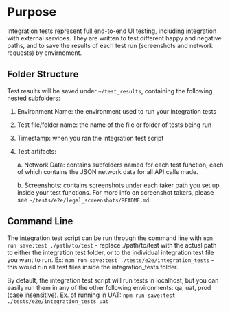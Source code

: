 # Purpose

Integration tests represent full end-to-end UI testing, including integration with external services. They are written to test different
happy and negative paths, and to save the results of each test run (screenshots and network requests) by envirnoment.

## Folder Structure

Test results will be saved under `~/test_results`, containing the following nested subfolders:

1. Environment Name: the environment used to run your integration tests

2. Test file/folder name: the name of the file or folder of tests being run

3. Timestamp: when you ran the integration test script

4. Test artifacts:

    a. Network Data: contains subfolders named for each test function, each of which contains the JSON network data for all API calls made.

    b. Screenshots: contains screenshots under each taker path you set up inside your test functions. For more info on screenshot takers,
    please see `~/tests/e2e/legal_screenshots/README.md`

## Command Line

The integration test script can be run through the command line with `npm run save:test ./path/to/test` - replace ./path/to/test with the
actual path to either the integration test folder, or to the individual integration test file you want to run. Ex:
`npm run save:test ./tests/e2e/integration_tests` - this would run all test files inside the integration_tests folder.

By default, the integration test script will run tests in localhost, but you can easily run them in any of the other following environments:
qa, uat, prod (case insensitive). Ex. of running in UAT: `npm run save:test ./tests/e2e/integration_tests uat`
